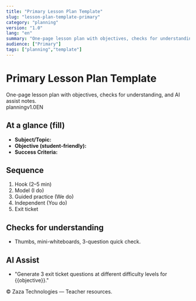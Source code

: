 ```yaml
---
title: "Primary Lesson Plan Template"
slug: "lesson-plan-template-primary"
category: "planning"
version: "1.0"
lang: "en"
summary: "One-page lesson plan with objectives, checks for understanding, and AI assist notes."
audience: ["Primary"]
tags: ["planning","template"]
---
```


# Primary Lesson Plan Template
<div class="title"><div class="subtitle">One-page lesson plan with objectives, checks for understanding, and AI assist notes.</div></div>
<div class="badges"><span class="badge">planning</span><span class="badge">v1.0</span><span class="badge">EN</span></div>

## At a glance (fill)
- **Subject/Topic:**  
- **Objective (student-friendly):**  
- **Success Criteria:**  

## Sequence
1. Hook (2–5 min)  
2. Model (I do)  
3. Guided practice (We do)  
4. Independent (You do)  
5. Exit ticket

## Checks for understanding
- Thumbs, mini-whiteboards, 3-question quick check.

## AI Assist
- "Generate 3 exit ticket questions at different difficulty levels for {{objective}}."
<div class="footer">© Zaza Technologies — Teacher resources.</div>